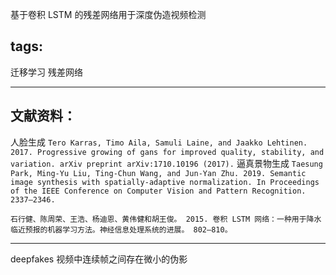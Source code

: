 基于卷积 LSTM 的残差网络用于深度伪造视频检测
## tags:
迁移学习
残差网络

----
## 文献资料：
人脸生成
`Tero Karras, Timo Aila, Samuli Laine, and Jaakko Lehtinen. 2017. Progressive growing of gans for improved quality, stability, and variation. arXiv preprint arXiv:1710.10196 (2017).`
逼真景物生成
`Taesung Park, Ming-Yu Liu, Ting-Chun Wang, and Jun-Yan Zhu. 2019. Semantic image synthesis with spatially-adaptive normalization. In Proceedings of the IEEE Conference on Computer Vision and Pattern Recognition. 2337–2346.`

`石行健、陈周荣、王浩、杨迪恩、黄伟健和胡王俊。 2015. 卷积 LSTM 网络：一种用于降水临近预报的机器学习方法。神经信息处理系统的进展。 802–810。`

----
deepfakes 视频中连续帧之间存在微小的伪影